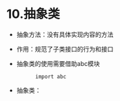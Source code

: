 # 10.抽象类
- 抽象方法：没有具体实现内容的方法
- 作用：规范了子类接口的行为和接口
- 抽象类的使用需要借助abc模块

            import abc
            
- 抽象类：